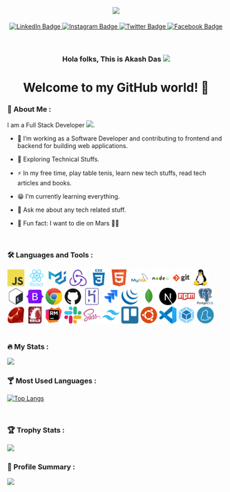 <div id="header" align="center">
 <img src="https://media.giphy.com/media/M9gbBd9nbDrOTu1Mqx/giphy.gif" width="100"/>
  <br>
  <br>
 <div id="badges">
  <a href="https://www.linkedin.com/in/akash-das02/">
    <img src="https://img.shields.io/badge/LinkedIn-blue?style=for-the-badge&logo=linkedin&logoColor=white" alt="LinkedIn Badge"/>
  </a>
   
  <a href="https://www.instagram.com/akash_ds02/">
   <img src="https://img.shields.io/badge/Instagram-E4405F?style=for-the-badge&logo=instagram&logoColor=white" alt="Instagram Badge"/>
  </a>
   
  <a href="https://twitter.com/Akash02Das">
    <img src="https://img.shields.io/badge/Twitter-blue?style=for-the-badge&logo=twitter&logoColor=white" alt="Twitter Badge"/>
  </a>
   
  <a href="https://www.facebook.com/akash.rainboy">
   <img src="https://img.shields.io/badge/Facebook-1877F2?style=for-the-badge&logo=facebook&logoColor=white" alt="Facebook Badge"/>
  </a>
 </div>
  
  <br>
  
 <img src="https://komarev.com/ghpvc/?username=akash02-das&style=flat-square&color=blue" alt=""/>
  
 <h3>
  Hola folks, This is Akash Das 
   <img src="https://media.giphy.com/media/hvRJCLFzcasrR4ia7z/giphy.gif" width="30px"/>
 </h3>
  
 <h1>
  Welcome to my GitHub world! 🌚
 </h1>
</div>

### 🐼 About Me :
I am a Full Stack Developer <img src="https://media.giphy.com/media/WUlplcMpOCEmTGBtBW/giphy.gif" width="30">.

- :telescope: I’m working as a Software Developer and contributing to frontend and backend for building web applications.

- :seedling: Exploring Technical Stuffs.

- :zap: In my free time, play table tenis, learn new tech stuffs, read tech articles and books.

- 😁 I’m currently learning everything.

- 💬 Ask me about any tech related stuff.

- 🤡 Fun fact: I want to die on Mars 🔴🌌

<br>

### :hammer_and_wrench: Languages and Tools : 
<div>
  <img src="https://github.com/devicons/devicon/blob/master/icons/javascript/javascript-original.svg" title="JavaScript" alt="JavaScript" width="40" height="40"/>&nbsp;
  <img src="https://github.com/devicons/devicon/blob/master/icons/react/react-original-wordmark.svg" title="React" alt="React" width="40" height="40"/>&nbsp;
  <img src="https://github.com/devicons/devicon/blob/master/icons/materialui/materialui-original.svg" title="Material UI" alt="Material UI" width="40" height="40"/>&nbsp;
  <img src="https://github.com/devicons/devicon/blob/master/icons/redux/redux-original.svg" title="Redux" alt="Redux " width="40" height="40"/>&nbsp;
  <img src="https://github.com/devicons/devicon/blob/master/icons/css3/css3-plain-wordmark.svg"  title="CSS3" alt="CSS" width="40" height="40"/>&nbsp;
  <img src="https://github.com/devicons/devicon/blob/master/icons/html5/html5-original.svg" title="HTML5" alt="HTML" width="40" height="40"/>&nbsp;
  <img src="https://github.com/devicons/devicon/blob/master/icons/mysql/mysql-original-wordmark.svg" title="MySQL"  alt="MySQL" width="40" height="40"/>&nbsp;
  <img src="https://github.com/devicons/devicon/blob/master/icons/nodejs/nodejs-original-wordmark.svg" title="NodeJS" alt="NodeJS" width="40" height="40"/>&nbsp;
  <img src="https://github.com/devicons/devicon/blob/master/icons/git/git-original-wordmark.svg" title="Git" **alt="Git" width="40" height="40"/>
  <img src="https://github.com/devicons/devicon/blob/master/icons/linux/linux-original.svg" title="Linux" **alt="Linux" width="40" height="40"/>
  <img src="https://github.com/devicons/devicon/blob/master/icons/bash/bash-original.svg" title="Bash" **alt="Bash" width="40" height="40"/>
  <img src="https://github.com/devicons/devicon/blob/master/icons/bootstrap/bootstrap-original.svg" title="Bootstrap" **alt="Bootstrap" width="40" height="40"/>
  <img src="https://github.com/devicons/devicon/blob/master/icons/chrome/chrome-original.svg" title="chrome" **alt="chrome" width="40" height="40"/>
  <img src="https://github.com/devicons/devicon/blob/master/icons/github/github-original.svg" title="github" **alt="github" width="40" height="40"/>
  <img src="https://github.com/devicons/devicon/blob/master/icons/heroku/heroku-original.svg" title="heroku" **alt="heroku" width="40" height="40"/>
  <img src="https://github.com/devicons/devicon/blob/master/icons/jira/jira-original.svg" title="jira" **alt="jira" width="40" height="40"/>
  <img src="https://github.com/devicons/devicon/blob/master/icons/jquery/jquery-original.svg" title="jquery" **alt="jquery" width="40" height="40"/>
  <img src="https://github.com/devicons/devicon/blob/master/icons/mongodb/mongodb-original.svg" title="mongodb" **alt="mongodb" width="40" height="40"/>
  <img src="https://github.com/devicons/devicon/blob/master/icons/nextjs/nextjs-original.svg" title="nextjs" **alt="nextjs" width="40" height="40"/>
  <img src="https://github.com/devicons/devicon/blob/master/icons/npm/npm-original-wordmark.svg" title="npm" **alt="npm" width="40" height="40"/>
  <img src="https://github.com/devicons/devicon/blob/master/icons/postgresql/postgresql-original-wordmark.svg" title="postgresql" **alt="postgresql" width="40" height="40"/>
  <img src="https://github.com/devicons/devicon/blob/master/icons/ruby/ruby-original.svg" title="ruby" **alt="ruby" width="40" height="40"/>
  <img src="https://github.com/devicons/devicon/blob/master/icons/rails/rails-original-wordmark.svg" title="rails" **alt="rails" width="40" height="40"/>
  <img src="https://github.com/devicons/devicon/blob/master/icons/rubymine/rubymine-original.svg" title="rubymine" **alt="rubymine" width="40" height="40"/>
  <img src="https://github.com/devicons/devicon/blob/master/icons/slack/slack-original.svg" title="slack" **alt="slack" width="40" height="40"/>
  <img src="https://github.com/devicons/devicon/blob/master/icons/sass/sass-original.svg" title="sass" **alt="sass" width="40" height="40"/>
  <img src="https://github.com/devicons/devicon/blob/master/icons/tailwindcss/tailwindcss-plain.svg" title="tailwindcss" **alt="tailwindcss" width="40" height="40"/>
  <img src="https://github.com/devicons/devicon/blob/master/icons/trello/trello-plain.svg" title="trello" **alt="trello" width="40" height="40"/>
  <img src="https://github.com/devicons/devicon/blob/master/icons/ubuntu/ubuntu-plain.svg" title="ubuntu" **alt="ubuntu" width="40" height="40"/>
  <img src="https://github.com/devicons/devicon/blob/master/icons/vscode/vscode-original.svg" title="vscode" **alt="vscode" width="40" height="40"/>
  <img src="https://github.com/devicons/devicon/blob/master/icons/webpack/webpack-original.svg" title="webpack" **alt="webpack" width="40" height="40"/>
  <img src="https://github.com/devicons/devicon/blob/master/icons/yarn/yarn-original.svg" title="yarn" **alt="yarn" width="40" height="40"/>
</div>

<br>

### :fire: My Stats :

<img src="https://github-readme-stats.vercel.app/api?username=akash02-das" />

<br>

### 🍸 Most Used Languages :
[![Top Langs](https://github-readme-stats.vercel.app/api/top-langs/?username=akash02-das&layout=compact&theme=vision-friendly-dark)](https://github.com/anuraghazra/github-readme-stats)

<br>

### 🏆 Trophy Stats :
<img src="https://github-profile-trophy.vercel.app/?username=akash02-das" />

<br>

### 🥇 Profile Summary :
<img src="https://github-profile-summary-cards.vercel.app/api/cards/profile-details?username=akash02-das&theme=vue" />






